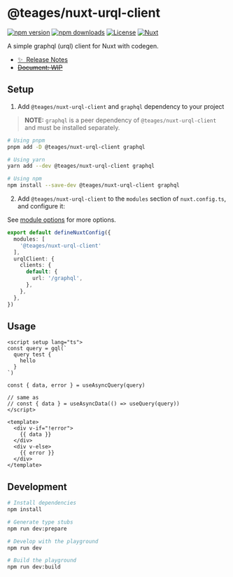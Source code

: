 # @teages/nuxt-urql-client

[![npm version][npm-version-src]][npm-version-href]
[![npm downloads][npm-downloads-src]][npm-downloads-href]
[![License][license-src]][license-href]
[![Nuxt][nuxt-src]][nuxt-href]

A simple graphql (urql) client for Nuxt with codegen.

- [✨ &nbsp;Release Notes](/CHANGELOG.md)
- ~~[Document: WIP](#)~~
## Setup

1. Add `@teages/nuxt-urql-client` and `graphql` dependency to your project

> **NOTE:** `graphql` is a peer dependency of `@teages/nuxt-urql-client` and must be installed separately.

```bash
# Using pnpm
pnpm add -D @teages/nuxt-urql-client graphql

# Using yarn
yarn add --dev @teages/nuxt-urql-client graphql

# Using npm
npm install --save-dev @teages/nuxt-urql-client graphql
```

2. Add `@teages/nuxt-urql-client` to the `modules` section of `nuxt.config.ts`, and configure it:

See [module options](/src/options.d.ts) for more options.

```ts
export default defineNuxtConfig({
  modules: [
    '@teages/nuxt-urql-client'
  ],
  urqlClient: {
    clients: {
      default: {
        url: '/graphql',
      },
    },
  },
})
```

## Usage

```vue
<script setup lang="ts">
const query = gql(`
  query test {
    hello
  }
`)

const { data, error } = useAsyncQuery(query)

// same as
// const { data } = useAsyncData(() => useQuery(query))
</script>

<template>
  <div v-if="!error">
    {{ data }}
  </div>
  <div v-else>
    {{ error }}
  </div>
</template>
```

## Development

```bash
# Install dependencies
npm install

# Generate type stubs
npm run dev:prepare

# Develop with the playground
npm run dev

# Build the playground
npm run dev:build
```

<!-- Badges -->
[npm-version-src]: https://img.shields.io/npm/v/@teages/nuxt-urql-client/latest.svg?style=flat&colorA=18181B&colorB=28CF8D
[npm-version-href]: https://npmjs.com/package/@teages/nuxt-urql-client

[npm-downloads-src]: https://img.shields.io/npm/dm/@teages/nuxt-urql-client.svg?style=flat&colorA=18181B&colorB=28CF8D
[npm-downloads-href]: https://npmjs.com/package/@teages/nuxt-urql-client

[license-src]: https://img.shields.io/npm/l/@teages/nuxt-urql-client.svg?style=flat&colorA=18181B&colorB=28CF8D
[license-href]: https://npmjs.com/package/@teages/nuxt-urql-client

[nuxt-src]: https://img.shields.io/badge/Nuxt-18181B?logo=nuxt.js
[nuxt-href]: https://nuxt.com
